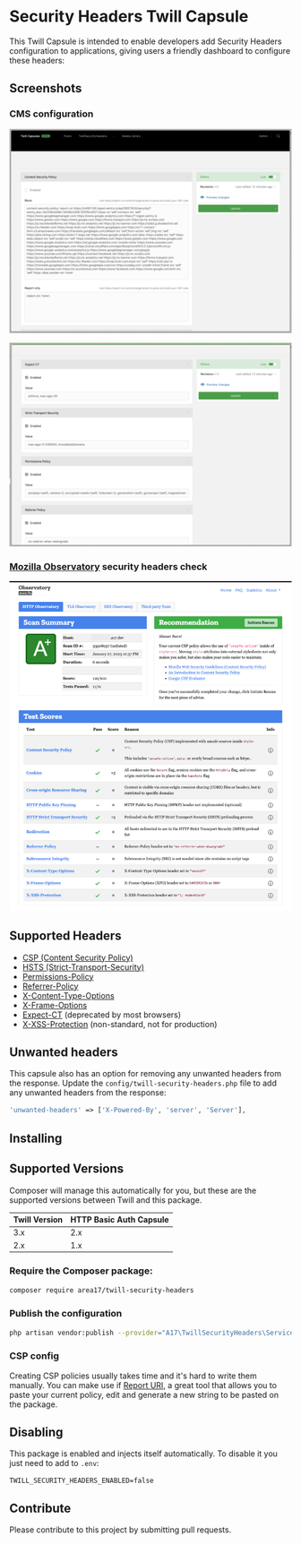 # Security Headers Twill Capsule

This Twill Capsule is intended to enable developers add Security Headers configuration to applications, giving users a friendly dashboard to configure these headers: 

## Screenshots

### CMS configuration
![screenshot 1](docs/screenshot01.png)

![screenshot 2](docs/screenshot02.png)

### [Mozilla Observatory](https://observatory.mozilla.org) security headers check

![screenshot 2](docs/screenshot03.png)

## Supported Headers

- [CSP (Content Security Policy)](https://developer.mozilla.org/en-US/docs/Web/HTTP/CSP)
- [HSTS (Strict-Transport-Security)](https://developer.mozilla.org/en-US/docs/Web/HTTP/Headers/Strict-Transport-Security)
- [Permissions-Policy](https://developer.mozilla.org/en-US/docs/Web/HTTP/Headers/Permissions-Policy)
- [Referrer-Policy](https://developer.mozilla.org/en-US/docs/Web/HTTP/Headers/Referrer-Policy)
- [X-Content-Type-Options](https://developer.mozilla.org/en-US/docs/Web/HTTP/Headers/X-Content-Type-Options)
- [X-Frame-Options](https://developer.mozilla.org/en-US/docs/Web/HTTP/Headers/X-Frame-Options)
- [Expect-CT](https://developer.mozilla.org/en-US/docs/Web/HTTP/Headers/Expect-CT) (deprecated by most browsers)
- [X-XSS-Protection](https://developer.mozilla.org/en-US/docs/Web/HTTP/Headers/X-XSS-Protection) (non-standard, not for production)

## Unwanted headers
This capsule also has an option for removing any unwanted headers from the response. Update the `config/twill-security-headers.php` file to add any unwanted headers from the response: 

```php
'unwanted-headers' => ['X-Powered-By', 'server', 'Server'],
```

## Installing

## Supported Versions
Composer will manage this automatically for you, but these are the supported versions between Twill and this package.

| Twill Version | HTTP Basic Auth Capsule |
|---------------|-------------------------|
| 3.x           | 2.x                     |
| 2.x           | 1.x                     |

### Require the Composer package:

``` bash
composer require area17/twill-security-headers
```

### Publish the configuration

``` bash
php artisan vendor:publish --provider="A17\TwillSecurityHeaders\ServiceProvider"
```

### CSP config
Creating CSP policies usually takes time and it's hard to write them manually. You can make use if [Report URI](https://report-uri.com/home/generate), a great tool that allows you to paste your current policy, edit and generate a new string to be pasted on the package.  

## Disabling

This package is enabled and injects itself automatically. To disable it you just need to add to `.env`:

```dotenv
TWILL_SECURITY_HEADERS_ENABLED=false
```

## Contribute

Please contribute to this project by submitting pull requests.
